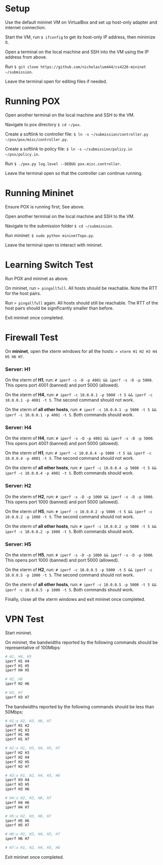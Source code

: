 # Setup

Use the default mininet VM on VirtualBox and set up host-only adapter and internet connection.

Start the VM, run `$ ifconfig` to get its host-only IP address, then minimize it.

Open a terminal on the local machine and SSH into the VM using the IP address from above.

Run `$ git clone https://github.com/nicholaslum444/cs4226-mininet ~/submission`.

Leave the terminal open for editing files if needed.


# Running POX

Open another terminal on the local machine and SSH to the VM.

Navigate to pox directory `$ cd ~/pox`.

Create a softlink to controller file: `$ ln -s ~/submission/controller.py ~/pox/pox/misc/controller.py`.

Create a softlink to policy file: `$ ln -s ~/submission/policy.in ~/pox/policy.in`.

Run `$ ./pox.py log.level --DEBUG pox.misc.controller`.

Leave the terminal open so that the controller can continue running.


# Running Mininet

Ensure POX is running first; See above.

Open another terminal on the local machine and SSH to the VM.

Navigate to the submission folder `$ cd ~/submission`.

Run mininet: `$ sudo python mininetTopo.py`.

Leave the terminal open to interact with mininet.


# Learning Switch Test

Run POX and mininet as above.

On mininet, run `> pingallfull`. All hosts should be reachable. Note the RTT for the host pairs.

Run `> pingallfull` again. All hosts should still be reachable. The RTT of the host pairs should be significantly smaller than before.

Exit mininet once completed.


# Firewall Test

On **mininet**, open the xterm windows for all the hosts: `> xterm H1 H2 H3 H4 H5 H6 H7`.

### Server: H1
On the xterm of **H1**, run: `# iperf -s -D -p 4001 && iperf -s -D -p 5000`. This opens port 4001 (banned) and port 5000 (allowed).

On the xterm of **H4**, run: `# iperf -c 10.0.0.1 -p 5000 -t 5 && iperf -c 10.0.0.1 -p 4001 -t 5`. The second command should not work.

On the xterm of **all other hosts**, run: `# iperf -c 10.0.0.1 -p 5000 -t 5 && iperf -c 10.0.0.1 -p 4001 -t 5`. Both commands should work.

### Server: H4
On the xterm of **H4**, run: `# iperf -s -D -p 4001 && iperf -s -D -p 5000`. This opens port 4001 (banned) and port 5000 (allowed).

On the xterm of **H1**, run: `# iperf -c 10.0.0.4 -p 5000 -t 5 && iperf -c 10.0.0.4 -p 4001 -t 5`. The second command should not work.

On the xterm of **all other hosts**, run: `# iperf -c 10.0.0.4 -p 5000 -t 5 && iperf -c 10.0.0.4 -p 4001 -t 5`. Both commands should work.

### Server: H2
On the xterm of **H2**, run: `# iperf -s -D -p 1000 && iperf -s -D -p 5000`. This opens port 1000 (banned) and port 5000 (allowed).

On the xterm of **H5**, run: `# iperf -c 10.0.0.2 -p 5000 -t 5 && iperf -c 10.0.0.2 -p 1000 -t 5`. The second command should not work.

On the xterm of **all other hosts**, run: `# iperf -c 10.0.0.2 -p 5000 -t 5 && iperf -c 10.0.0.2 -p 1000 -t 5`. Both commands should work.

### Server: H5
On the xterm of **H5**, run: `# iperf -s -D -p 1000 && iperf -s -D -p 5000`. This opens port 1000 (banned) and port 5000 (allowed).

On the xterm of **H2**, run: `# iperf -c 10.0.0.5 -p 5000 -t 5 && iperf -c 10.0.0.5 -p 1000 -t 5`. The second command should not work.

On the xterm of **all other hosts**, run: `# iperf -c 10.0.0.5 -p 5000 -t 5 && iperf -c 10.0.0.5 -p 1000 -t 5`. Both commands should work.

Finally, close all the xterm windows and exit mininet once completed.


# VPN Test

Start mininet.

On mininet, the bandwidths reported by the following commands should be representative of 100Mbps:
```bash
# H1, H4, H5
iperf H1 H4
iperf H1 H5
iperf H4 H5

# H2, H6
iperf H2 H6

# H3, H7
iperf H3 H7
```

The bandwidths reported by the following commands should be less than 50Mbps:
```bash
# H1:x H2, H3, H6, H7
iperf H1 H2
iperf H1 H3
iperf H1 H6
iperf H1 H7

# H2:x H1, H3, H4, H5, H7
iperf H2 H3
iperf H2 H4
iperf H2 H5
iperf H2 H7

# H3:x H1, H2, H4, H5, H6
iperf H3 H4
iperf H3 H5
iperf H3 H6

# H4:x H2, H3, H6, H7
iperf H4 H6
iperf H4 H7

# H5:x H2, H3, H6, H7
iperf H5 H6
iperf H5 H7

# H6:x H1, H3, H4, H5, H7
iperf H6 H7

# H7:x H1, H2, H4, H5, H6
```

Exit mininet once completed.

